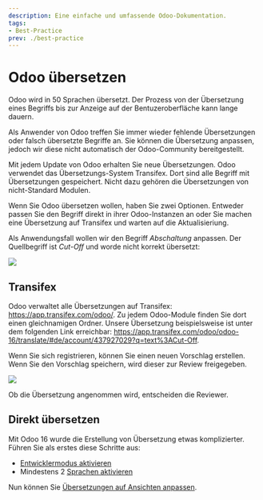 ```yaml
---
description: Eine einfache und umfassende Odoo-Dokumentation.
tags:
- Best-Practice
prev: ./best-practice
---
```


# Odoo übersetzen

Odoo wird in 50 Sprachen übersetzt. Der Prozess von der Übersetzung eines Begriffs bis zur Anzeige auf der Bentuzeroberfläche kann lange dauern.

Als Anwender von Odoo treffen Sie immer wieder fehlende Übersetzungen oder falsch übersetzte Begriffe an. Sie können die Übersetzung anpassen, jedoch wir diese nicht automatisch der Odoo-Community bereitgestellt.

Mit jedem Update von Odoo erhalten Sie neue Übersetzungen. Odoo verwendet das Übersetzungs-System Transifex. Dort sind alle Begriff mit Übersetzungen gespeichert. Nicht dazu gehören die Übersetzungen von nicht-Standard Modulen.

Wenn Sie Odoo übersetzen wollen, haben Sie zwei Optionen. Entweder passen Sie den Begriff direkt in ihrer Odoo-Instanzen an oder Sie machen eine Übersetzung auf Transifex und warten auf die Aktualisieriung.

Als Anwendungsfall wollen wir den Begriff *Abschaltung* anpassen. Der Quellbegriff ist *Cut-Off* und worde nicht korrekt übersetzt:

![](assets/Best%20Practice%20Odoo%20übersetzen%20Abschaltung.png)

## Transifex

Odoo verwaltet alle Übersetzungen auf Transifex: <https://app.transifex.com/odoo/>. Zu jedem Odoo-Module finden Sie dort einen gleichnamigen Ordner. Unsere Übersetzung beispielsweise ist unter dem folgenden Link erreichbar: <https://app.transifex.com/odoo/odoo-16/translate/#de/account/437927029?q=text%3ACut-Off>.

Wenn Sie sich registrieren, können Sie einen neuen Vorschlag erstellen. Wenn Sie den Vorschlag speichern, wird dieser zur Review freigegeben.

![](assets/Best%20Practice%20Odoo%20übersetzen%20Suggestion.png)

Ob die Übersetzung angenommen wird, entscheiden die Reviewer.

## Direkt übersetzen

Mit Odoo 16 wurde die Erstellung von Übersetzung etwas komplizierter. Führen Sie als erstes diese Schritte aus:

* [Entwicklermodus aktivieren](Einstellungen.md#Entwicklermodus%20aktivieren)
* Mindestens 2 [Sprachen aktivieren](Einstellungen%20Übersetzung.md#Sprache%20aktivieren)

Nun können Sie [Übersetzungen auf Ansichten anpassen](Einstellungen%20Übersetzung.md#Übersetzung%20auf%20Ansicht%20anpassen).
